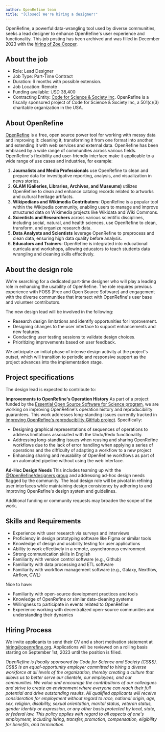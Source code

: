 ```yaml
---
author: OpenRefine team
title: "[Closed] We're hiring a designer!"
---
```

OpenRefine, a powerful data-wrangling tool used by diverse communities, seeks a lead designer to enhance OpenRefine's user experience and functionality. 
This job posting has been archived and was filled in December 2023 with the [hiring of Zoe Copper](/blog/2023/12/07/announcing-zoe-cooper.html).
<!--truncate-->

## About the job

* Role: Lead Designer
* Job Type: Part-Time Contract 
* Duration: 6 months with possible extension. 
* Job Location: Remote
* Funding available: USD 38,400
* Contracting Entity: [Code for Science & Society Inc](https://codeforscience.org/). OpenRefine is a fiscally sponsored project of Code for Science & Society Inc, a 501(c)(3) charitable organization in the USA. 

## About OpenRefine

[OpenRefine](https://openrefine.org/) is a free, open source power tool for working with messy data and improving it: cleaning it, transforming it from one format into another, and extending it with web services and external data. OpenRefine has been embraced by a wide range of communities across various fields. OpenRefine's flexibility and user-friendly interface make it applicable to a wide range of use cases and industries, for example:
1. **Journalists and Media Professionals** use OpenRefine to clean and prepare data for investigative reporting, analysis, and visualization in news stories.
2. **GLAM (Galleries, Libraries, Archives, and Museums)** utilizes OpenRefine to clean and enhance catalog records related to artworks and cultural heritage artifacts.
3. **Wikipedians and Wikimedia Contributors**: OpenRefine is a popular tool within the Wikipedia community, enabling users to manage and improve structured data on Wikimedia projects like Wikidata and Wiki Commons.
4. **Scientists and Researchers** across various scientific disciplines, including social, natural, and health sciences, use OpenRefine to clean, transform, and organize research data.
5. **Data Analysts and Scientists** leverage OpenRefine to preprocess and clean data, ensuring high data quality before analysis.
6. **Educators and Trainers**: OpenRefine is integrated into educational curricula and workshops, allowing educators to teach students data wrangling and cleaning skills effectively.

## About the design role

We're searching for a dedicated part-time designer who will play a leading role in enhancing the usability of OpenRefine. The role requires previous experience with FOSS (Free and Open Source Software) and engagement with the diverse communities that intersect with OpenRefine's user base and volunteer contributors.

The new design lead will  be involved in the following:
* Research design limitations and identify opportunities for improvement.
* Designing changes to the user interface to support enhancements and new features.
* Conducting user testing sessions to validate design choices.
* Prioritizing improvements based on user feedback.

We anticipate an initial phase of intense design activity at the project's outset, which will transition to periodic and responsive support as the project advances into the implementation stage.

## Project specifications

The design lead is expected to contribute to:

**Improvements to OpenRefine's Operation History**
As part of a project funded by the [Essential Open Source Software for Science program](https://chanzuckerberg.com/eoss/proposals/improving-openrefines-reproducibility/), we are working on improving OpenRefine's operation history and reproducibility guarantees. This work addresses long-standing issues currently tracked in [Improving OpenRefine's reproducibility GitHub project](https://github.com/orgs/OpenRefine/projects/6). Specifically:
* Designing graphical representations of sequences of operations to address limitations associated with the Undo/Redo functionality.
* Addressing long-standing issues when reusing and sharing OpenRefine workflows due to the lack of error handling when applying a series of operations and the difficulty of adapting a workflow to a new project 
* Enhancing sharing and reusability of OpenRefine workflows as part of an automated pipeline without using the web interface.

**Ad-Hoc Design Needs**
This includes teaming up with the [@OpenRefine/designers group](https://github.com/OpenRefine/OpenRefine/issues?q=team%3AOpenRefine%2Fdesigners) and addressing ad-hoc design needs flagged by the community. The lead design role  will be pivotal in refining user interfaces while maintaining design consistency by adhering to and improving OpenRefine's design system and guidelines.

Additional funding or community requests may broaden the scope of the work.


## Skills and Requirements 

* Experience with user research via surveys and interviews
* Proficiency in design prototyping software like Figma or similar tools
* Knowledge of design and usability testing for user applications
* Ability to work effectively in a remote, asynchronous environment
* Strong communication skills in English
* Familiarity with version control software (e.g., Github)
* Familiarity with data processing and ETL software
* Familiarity with workflow management software (e.g., Galaxy, Nextflow, Airflow, CWL)

Nice to have:
* Familiarity with open-source development practices and tools
* Knowledge of OpenRefine or similar data-cleaning systems
* Willingness to participate in events related to OpenRefine
* Experience working with decentralized open-source communities and understanding their dynamics

## Hiring Process 

We invite applicants to send their CV and a short motivation statement at hiring@openrefine.org. Applications will be reviewed on a rolling basis starting on September 1st, 2023 until the position is filled.

*OpenRefine is fiscally sponsored by Code for Science and Society (CS&S). CS&S is an equal-opportunity employer committed to hiring a diverse workforce at all levels of the organization, thereby creating a culture that allows us to better serve our clientele, our employees, and our communities. We value and encourage the contributions of our colleagues and strive to create an environment where everyone can reach their full potential and drive outstanding results. All qualified applicants will receive consideration for employment without regard to race, national origin, age, sex, religion, disability, sexual orientation, marital status, veteran status, gender identity or expression, or any other basis protected by local, state, or federal law. This policy applies with regard to all aspects of one's employment, including hiring, transfer, promotion, compensation, eligibility for benefits, and termination.*
